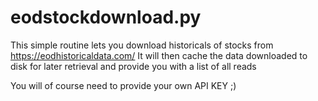 
# eodstockdownload.py

This simple routine lets you download historicals of stocks from https://eodhistoricaldata.com/
It will then cache the data downloaded to disk for later retrieval and provide you with a list of all reads

You will of course need to provide your own API KEY ;)
